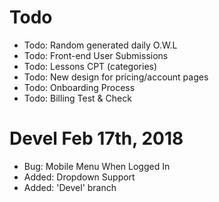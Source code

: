 # Todo
- Todo: Random generated daily O.W.L
- Todo: Front-end User Submissions
- Todo: Lessons CPT (categories)
- Todo: New design for pricing/account pages
- Todo: Onboarding Process
- Todo: Billing Test & Check

# Devel Feb 17th, 2018
- Bug: Mobile Menu When Logged In
- Added: Dropdown Support
- Added: 'Devel' branch

